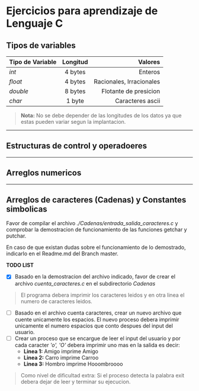 # Ejercicios para aprendizaje de Lenguaje C

## Tipos de variables
| **Tipo de Variable** | **Longitud** |              **Valores** |
| :------------------- | :----------: | -----------------------: |
| *int*                |   4 bytes    |                  Enteros |
| *float*              |   4 bytes    | Racionales, Irracionales |
| *double*             |   8 bytes    |    Flotante de presicion |
| *char*               |    1 byte    |         Caracteres ascii |

> **Nota:** No se debe depender de las longitudes de los datos ya que estas pueden variar segun la implantacion.

----

## Estructuras de control y operadoeres

----

## Arreglos numericos

-----

## Arreglos de caracteres (Cadenas) y Constantes simbolicas

Favor de compilar el archivo *./Cadenas/entrada_salida_caracteres.c* y comprobar la demostracion de funcionamiento de las funciones getchar y putchar.

En caso de que existan dudas sobre el funcionamiento de lo demostrado, indicarlo en el Readme.md del Branch master.

**TODO LIST**
- [x] Basado en la demostracion del archivo indicado, favor de crear el archivo *cuenta_caracteres.c* en el subdirectorio *Cadenas*

> El programa debera imprimir los caracteres leidos y en otra linea el numero de caracteres leidos.

- [ ] Basado en el archivo cuenta caracteres, crear un nuevo archivo que cuente unicamente los espacios. El nuevo proceso debera imprimir unicamente el numero espacios que conto despues del input del usuario.
- [ ] Crear un proceso que se encargue de leer el input del usuario y por cada caracter *'o', 'O'* debera imprimir uno mas en la salida es decir:
    - **Linea 1:** Amigo imprime Amigo
    - **Linea 2:** Carro imprime Carroo
    - **Linea 3:** Hombro imprime Hooombroooo

> Como nivel de dificultad extra: Si el proceso detecta la palabra exit debera dejar de leer y terminar su ejecucion.
